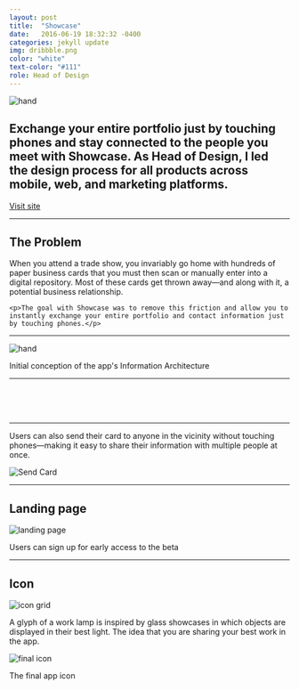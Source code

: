 ```yaml
---
layout: post
title:  "Showcase"
date:   2016-06-19 18:32:32 -0400
categories: jekyll update
img: dribbble.png
color: "white"
text-color: "#111"
role: Head of Design
---
```


![hand](/img/showcase-hand.png)

## Exchange your entire portfolio just by touching phones and stay connected to the people you meet with Showcase. As Head of Design, I led the design process for all products across mobile, web, and marketing platforms.

<a class="btn" href="http://tryshowcase.com">Visit site</a>

<hr>

<div class="row">
  <div class="col-sm-6">
    <h2 class="section-left">The Problem</h2>
  </div>
  <div class="col-sm-6">
    <p>When you attend a trade show, you invariably go home with hundreds of paper business cards that you must then scan or manually enter into a digital repository. Most of these cards get thrown away—and along with it, a potential business relationship. </p>

    <p>The goal with Showcase was to remove this friction and allow you to instantly exchange your entire portfolio and contact information just by touching phones.</p>

  </div>
</div>

<hr>

![hand](/img/shocase-ia.png)

Initial conception of the app's Information Architecture

<hr>

<br/>

<div class="row">
  <div class="col-sm-6">
    <div class="col-with-margin">
      <img src="/img/showcase-p1.png" alt="">
    </div>
  </div>
  <div class="col-sm-6">
    <div class="col-with-margin">
      <img src="/img/showcase-p2.png" alt="">
    </div>
  </div>
  <div class="col-sm-6">
    <div class="col-with-margin">
      <img src="/img/showcase-p3.png" alt="">
    </div>
  </div>
  <div class="col-sm-6">
    <div class="col-with-margin">
      <img src="/img/showcase-p4.png" alt="">
    </div>
  </div>
</div>

<br/>
<br/>

<hr>

Users can also send their card to anyone in the vicinity without touching phones—making it easy to share their information with multiple people at once.

<div class="send-card">
  <img src="img/send-card.gif" alt="Send Card">
</div>

<hr>

## Landing page

![landing page](/img/shows.png)

Users can sign up for early access to the beta

<hr>

## Icon

![icon grid](/img/showcase-grid.png)

A glyph of a work lamp is inspired by glass showcases in which objects are displayed in their best light. The idea that you are sharing your best work in the app.

![final icon](/img/showcase-icon.png)

The final app icon
